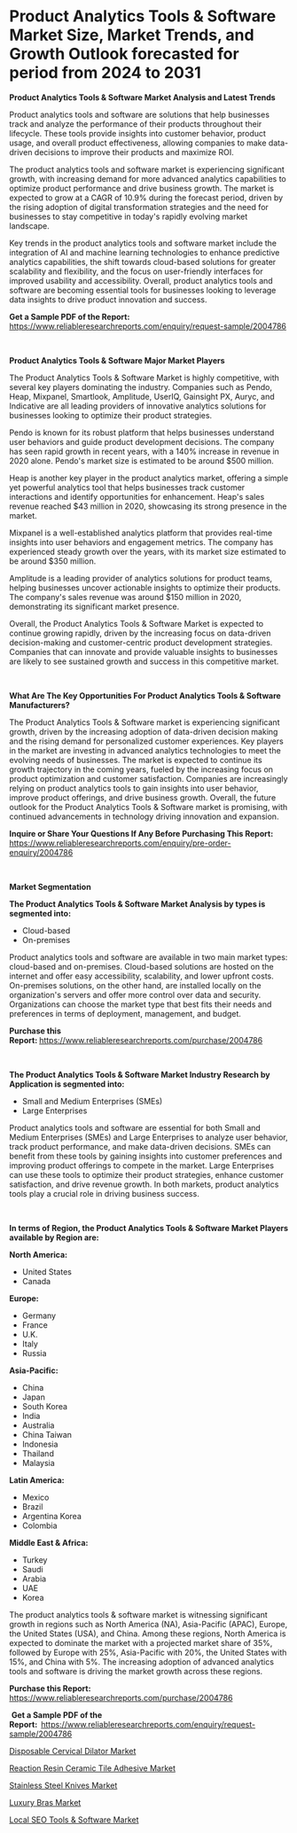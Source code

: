 <p><h1>Product Analytics Tools & Software Market Size, Market Trends, and Growth Outlook forecasted for period from 2024 to 2031</h1></p><p><strong>Product Analytics Tools & Software Market Analysis and Latest Trends</strong></p>
<p><p>Product analytics tools and software are solutions that help businesses track and analyze the performance of their products throughout their lifecycle. These tools provide insights into customer behavior, product usage, and overall product effectiveness, allowing companies to make data-driven decisions to improve their products and maximize ROI.</p><p>The product analytics tools and software market is experiencing significant growth, with increasing demand for more advanced analytics capabilities to optimize product performance and drive business growth. The market is expected to grow at a CAGR of 10.9% during the forecast period, driven by the rising adoption of digital transformation strategies and the need for businesses to stay competitive in today's rapidly evolving market landscape.</p><p>Key trends in the product analytics tools and software market include the integration of AI and machine learning technologies to enhance predictive analytics capabilities, the shift towards cloud-based solutions for greater scalability and flexibility, and the focus on user-friendly interfaces for improved usability and accessibility. Overall, product analytics tools and software are becoming essential tools for businesses looking to leverage data insights to drive product innovation and success.</p></p>
<p><strong>Get a Sample PDF of the Report:&nbsp;</strong> <a href="https://www.reliableresearchreports.com/enquiry/request-sample/2004786">https://www.reliableresearchreports.com/enquiry/request-sample/2004786</a></p>
<p>&nbsp;</p>
<p><strong>Product Analytics Tools & Software Major Market Players</strong></p>
<p><p>The Product Analytics Tools & Software Market is highly competitive, with several key players dominating the industry. Companies such as Pendo, Heap, Mixpanel, Smartlook, Amplitude, UserIQ, Gainsight PX, Auryc, and Indicative are all leading providers of innovative analytics solutions for businesses looking to optimize their product strategies.</p><p>Pendo is known for its robust platform that helps businesses understand user behaviors and guide product development decisions. The company has seen rapid growth in recent years, with a 140% increase in revenue in 2020 alone. Pendo's market size is estimated to be around $500 million.</p><p>Heap is another key player in the product analytics market, offering a simple yet powerful analytics tool that helps businesses track customer interactions and identify opportunities for enhancement. Heap's sales revenue reached $43 million in 2020, showcasing its strong presence in the market.</p><p>Mixpanel is a well-established analytics platform that provides real-time insights into user behaviors and engagement metrics. The company has experienced steady growth over the years, with its market size estimated to be around $350 million.</p><p>Amplitude is a leading provider of analytics solutions for product teams, helping businesses uncover actionable insights to optimize their products. The company's sales revenue was around $150 million in 2020, demonstrating its significant market presence.</p><p>Overall, the Product Analytics Tools & Software Market is expected to continue growing rapidly, driven by the increasing focus on data-driven decision-making and customer-centric product development strategies. Companies that can innovate and provide valuable insights to businesses are likely to see sustained growth and success in this competitive market.</p></p>
<p>&nbsp;</p>
<p><strong>What Are The Key Opportunities For Product Analytics Tools & Software Manufacturers?</strong></p>
<p><p>The Product Analytics Tools & Software market is experiencing significant growth, driven by the increasing adoption of data-driven decision making and the rising demand for personalized customer experiences. Key players in the market are investing in advanced analytics technologies to meet the evolving needs of businesses. The market is expected to continue its growth trajectory in the coming years, fueled by the increasing focus on product optimization and customer satisfaction. Companies are increasingly relying on product analytics tools to gain insights into user behavior, improve product offerings, and drive business growth. Overall, the future outlook for the Product Analytics Tools & Software market is promising, with continued advancements in technology driving innovation and expansion.</p></p>
<p><strong>Inquire or Share Your Questions If Any Before Purchasing This Report:</strong> <a href="https://www.reliableresearchreports.com/enquiry/pre-order-enquiry/2004786">https://www.reliableresearchreports.com/enquiry/pre-order-enquiry/2004786</a></p>
<p>&nbsp;</p>
<p><strong>Market Segmentation</strong></p>
<p><strong>The Product Analytics Tools & Software Market Analysis by types is segmented into:</strong></p>
<p><ul><li>Cloud-based</li><li>On-premises</li></ul></p>
<p><p>Product analytics tools and software are available in two main market types: cloud-based and on-premises. Cloud-based solutions are hosted on the internet and offer easy accessibility, scalability, and lower upfront costs. On-premises solutions, on the other hand, are installed locally on the organization's servers and offer more control over data and security. Organizations can choose the market type that best fits their needs and preferences in terms of deployment, management, and budget.</p></p>
<p><strong>Purchase this Report:&nbsp;</strong><a href="https://www.reliableresearchreports.com/purchase/2004786">https://www.reliableresearchreports.com/purchase/2004786</a></p>
<p>&nbsp;</p>
<p><strong>The Product Analytics Tools & Software Market Industry Research by Application is segmented into:</strong></p>
<p><ul><li>Small and Medium Enterprises (SMEs)</li><li>Large Enterprises</li></ul></p>
<p><p>Product analytics tools and software are essential for both Small and Medium Enterprises (SMEs) and Large Enterprises to analyze user behavior, track product performance, and make data-driven decisions. SMEs can benefit from these tools by gaining insights into customer preferences and improving product offerings to compete in the market. Large Enterprises can use these tools to optimize their product strategies, enhance customer satisfaction, and drive revenue growth. In both markets, product analytics tools play a crucial role in driving business success.</p></p>
<p>&nbsp;</p>
<p><strong>In terms of Region, the Product Analytics Tools & Software Market Players available by Region are:</strong></p>
<p>
    <p> <strong> North America: </strong>
        <ul>
            <li>United States</li>
            <li>Canada</li>
        </ul>
        </p> 
    <p> <strong> Europe: </strong>
        <ul>
            <li>Germany</li>
            <li>France</li>
            <li>U.K.</li>
            <li>Italy</li>
            <li>Russia</li>
        </ul>
        </p> 
    <p> <strong> Asia-Pacific: </strong>
        <ul>
            <li>China</li>
            <li>Japan</li>
            <li>South Korea</li>
            <li>India</li>
            <li>Australia</li>
            <li>China Taiwan</li>
            <li>Indonesia</li>
            <li>Thailand</li>
            <li>Malaysia</li>
        </ul>
        </p> 
    <p> <strong> Latin America: </strong>
        <ul>
            <li>Mexico</li>
            <li>Brazil</li>
            <li>Argentina Korea</li>
            <li>Colombia</li>
        </ul>
        </p> 
    <p> <strong> Middle East & Africa: </strong>
        <ul>
            <li>Turkey</li>
            <li>Saudi</li>
            <li>Arabia</li>
            <li>UAE</li>
            <li>Korea</li>
        </ul>
    </p>
    </p>
<p><p>The product analytics tools & software market is witnessing significant growth in regions such as North America (NA), Asia-Pacific (APAC), Europe, the United States (USA), and China. Among these regions, North America is expected to dominate the market with a projected market share of 35%, followed by Europe with 25%, Asia-Pacific with 20%, the United States with 15%, and China with 5%. The increasing adoption of advanced analytics tools and software is driving the market growth across these regions.</p></p>
<p><strong>Purchase this Report: </strong><a href="https://www.reliableresearchreports.com/purchase/2004786">https://www.reliableresearchreports.com/purchase/2004786</a></p>
<p>&nbsp;<strong>Get a Sample PDF of the Report:&nbsp;&nbsp;</strong><a href="https://www.reliableresearchreports.com/enquiry/request-sample/2004786">https://www.reliableresearchreports.com/enquiry/request-sample/2004786</a></p>
<p><strong></strong></p>
<p><p><a href="https://cute-banjo-8ca.notion.site/Disposable-Cervical-Dilator-Market-Size-Share-Trends-Analysis-Report-By-Material-By-Type-By-End-5fc8c395a7584c169b862b49fe2ae3da">Disposable Cervical Dilator Market</a></p><p><a href="https://unruly-ladybug-44b.notion.site/Reaction-Resin-Ceramic-Tile-Adhesive-Market-Provides-a-Comprehensive-Analysis-Including-a-Macro-Over-ac834ff033b04ad08a0f3b9d69e673e8">Reaction Resin Ceramic Tile Adhesive Market</a></p><p><a href="https://view.publitas.com/reportprime-1/stainless-steel-knives-market-size-market-trends-and-growth-outlook-forecasted-for-period-from-2024-to-2031/">Stainless Steel Knives Market</a></p><p><a href="https://view.publitas.com/reportprime-1/decoding-the-luxury-bras-market-a-deep-dive-into-the-latest-market-trends-market-segmentation-and-competitive-analysis/">Luxury Bras Market</a></p><p><a href="https://github.com/okotobwrhuteie/Market-Research-Report-List-1/blob/main/local-seo-tools-software-market.md">Local SEO Tools & Software Market</a></p></p>